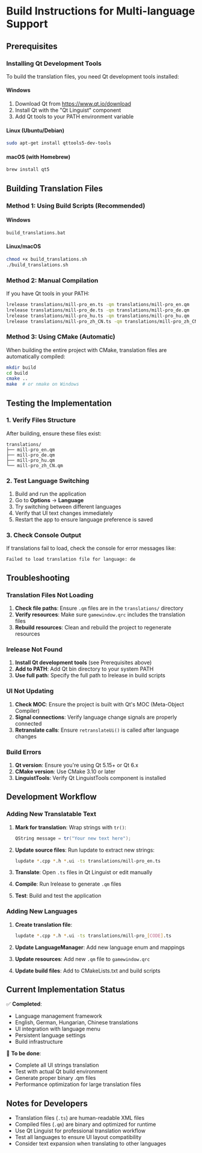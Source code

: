 # Build Instructions for Multi-language Support

## Prerequisites

### Installing Qt Development Tools
To build the translation files, you need Qt development tools installed:

#### Windows
1. Download Qt from https://www.qt.io/download
2. Install Qt with the "Qt Linguist" component
3. Add Qt tools to your PATH environment variable

#### Linux (Ubuntu/Debian)
```bash
sudo apt-get install qttools5-dev-tools
```

#### macOS (with Homebrew)
```bash
brew install qt5
```

## Building Translation Files

### Method 1: Using Build Scripts (Recommended)

#### Windows
```cmd
build_translations.bat
```

#### Linux/macOS
```bash
chmod +x build_translations.sh
./build_translations.sh
```

### Method 2: Manual Compilation
If you have Qt tools in your PATH:

```bash
lrelease translations/mill-pro_en.ts -qm translations/mill-pro_en.qm
lrelease translations/mill-pro_de.ts -qm translations/mill-pro_de.qm
lrelease translations/mill-pro_hu.ts -qm translations/mill-pro_hu.qm
lrelease translations/mill-pro_zh_CN.ts -qm translations/mill-pro_zh_CN.qm
```

### Method 3: Using CMake (Automatic)
When building the entire project with CMake, translation files are automatically compiled:

```bash
mkdir build
cd build
cmake ..
make  # or nmake on Windows
```

## Testing the Implementation

### 1. Verify Files Structure
After building, ensure these files exist:
```
translations/
├── mill-pro_en.qm
├── mill-pro_de.qm
├── mill-pro_hu.qm
└── mill-pro_zh_CN.qm
```

### 2. Test Language Switching
1. Build and run the application
2. Go to **Options** → **Language**
3. Try switching between different languages
4. Verify that UI text changes immediately
5. Restart the app to ensure language preference is saved

### 3. Check Console Output
If translations fail to load, check the console for error messages like:
```
Failed to load translation file for language: de
```

## Troubleshooting

### Translation Files Not Loading
1. **Check file paths**: Ensure `.qm` files are in the `translations/` directory
2. **Verify resources**: Make sure `gamewindow.qrc` includes the translation files
3. **Rebuild resources**: Clean and rebuild the project to regenerate resources

### lrelease Not Found
1. **Install Qt development tools** (see Prerequisites above)
2. **Add to PATH**: Add Qt bin directory to your system PATH
3. **Use full path**: Specify the full path to lrelease in build scripts

### UI Not Updating
1. **Check MOC**: Ensure the project is built with Qt's MOC (Meta-Object Compiler)
2. **Signal connections**: Verify language change signals are properly connected
3. **Retranslate calls**: Ensure `retranslateUi()` is called after language changes

### Build Errors
1. **Qt version**: Ensure you're using Qt 5.15+ or Qt 6.x
2. **CMake version**: Use CMake 3.10 or later
3. **LinguistTools**: Verify Qt LinguistTools component is installed

## Development Workflow

### Adding New Translatable Text
1. **Mark for translation**: Wrap strings with `tr()`:
   ```cpp
   QString message = tr("Your new text here");
   ```

2. **Update source files**: Run lupdate to extract new strings:
   ```bash
   lupdate *.cpp *.h *.ui -ts translations/mill-pro_en.ts
   ```

3. **Translate**: Open `.ts` files in Qt Linguist or edit manually

4. **Compile**: Run lrelease to generate `.qm` files

5. **Test**: Build and test the application

### Adding New Languages
1. **Create translation file**:
   ```bash
   lupdate *.cpp *.h *.ui -ts translations/mill-pro_[CODE].ts
   ```

2. **Update LanguageManager**: Add new language enum and mappings

3. **Update resources**: Add new `.qm` file to `gamewindow.qrc`

4. **Update build files**: Add to CMakeLists.txt and build scripts

## Current Implementation Status

✅ **Completed**:
- Language management framework
- English, German, Hungarian, Chinese translations
- UI integration with language menu
- Persistent language settings
- Build infrastructure

🔄 **To be done**:
- Complete all UI strings translation
- Test with actual Qt build environment
- Generate proper binary .qm files
- Performance optimization for large translation files

## Notes for Developers

- Translation files (`.ts`) are human-readable XML files
- Compiled files (`.qm`) are binary and optimized for runtime
- Use Qt Linguist for professional translation workflow
- Test all languages to ensure UI layout compatibility
- Consider text expansion when translating to other languages 